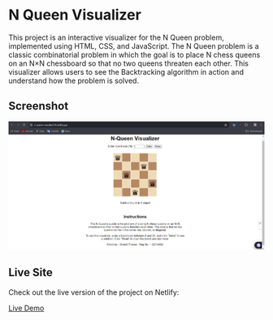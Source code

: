 # N Queen Visualizer

This project is an interactive visualizer for the N Queen problem, implemented using HTML, CSS, and JavaScript. The N Queen problem is a classic combinatorial problem in which the goal is to place N chess queens on an N×N chessboard so that no two queens threaten each other. This visualizer allows users to see the Backtracking algorithm in action and understand how the problem is solved.

## Screenshot

![N Queen Visualizer](nqueenvisual.png)

## Live Site

Check out the live version of the project on Netlify:

[Live Demo](https://n-queen-visualizer74.netlify.app/)


